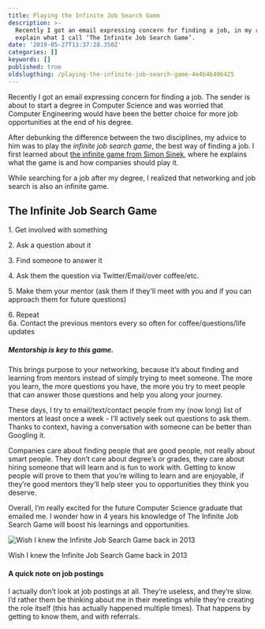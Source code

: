 ```yaml
---
title: Playing the Infinite Job Search Game
description: >-
  Recently I got an email expressing concern for finding a job, in my reply I
  explain what I call ‘The Infinite Job Search Game’.
date: '2019-05-27T13:37:28.350Z'
categories: []
keywords: []
published: true
oldslugthing: /playing-the-infinite-job-search-game-4e4b4b406425
---
```


Recently I got an email expressing concern for finding a job. The sender is about to start a degree in Computer Science and was worried that Computer Engineering would have been the better choice for more job opportunities at the end of his degree.

After debunking the difference between the two disciplines, my advice to him was to play the _infinite job search game_, the best way of finding a job. I first learned about [the infinite game from Simon Sinek](https://www.youtube.com/watch?v=0bFs6ZiynSU&t=516s), where he explains what the game is and how companies should play it.

While searching for a job after my degree, I realized that networking and job search is also an infinite game.

## The Infinite Job Search Game

1\. Get involved with something

2\. Ask a question about it 

3\. Find someone to answer it

4\. Ask them the question via Twitter/Email/over coffee/etc. 

5\. Make them your mentor (ask them if they'll meet with you and if you can approach them for future questions)

6\. Repeat   
6a. Contact the previous mentors every so often for coffee/questions/life updates

##### Mentorship is key to this game.
This brings purpose to your networking, because it’s about finding and learning from mentors instead of simply trying to meet someone. The more you learn, the more questions you have, the more you try to meet people that can answer those questions and help you along your journey.

These days, I try to email/text/contact people from my (now long) list of mentors at least once a week - I’ll actively seek out questions to ask them. Thanks to context, having a conversation with someone can be better than Googling it.

Companies care about finding people that are good people, not really about smart people. They don’t care about degree’s or grades, they care about hiring someone that will learn and is fun to work with. Getting to know people will prove to them that you’re willing to learn and are enjoyable, if they’re good mentors they’ll help steer you to opportunities they think you deserve.

Overall, I’m really excited for the future Computer Science graduate that emailed me. I wonder how in 4 years his knowledge of The Infinite Job Search Game will boost his learnings and opportunities.

![Wish I knew the Infinite Job Search Game back in 2013](https://cdn-images-1.medium.com/max/800/0*used5UdqOzSWNxql)

Wish I knew the Infinite Job Search Game back in 2013

#### A quick note on job postings

I actually don’t look at job postings at all. They’re useless, and they’re slow. I’d rather them be thinking about me in their meetings while they’re creating the role itself (this has actually happened multiple times). That happens by getting to know them, and with referrals.
